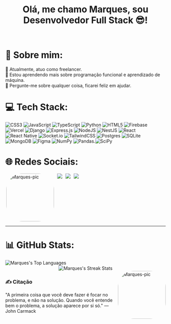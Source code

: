 <h1 align="center">
 Olá, me chamo Marques, sou Desenvolvedor Full Stack 😎!
</h1>
&nbsp;

# 💫 Sobre mim:
🔭 Atualmente, atuo como freelancer.<br>🤝 Estou aprendendo mais sobre programação funcional e aprendizado de máquina.<br>💬 Pergunte-me sobre qualquer coisa, ficarei feliz em ajudar.

# 💻 Tech Stack:
![CSS3](https://img.shields.io/badge/css3-%231572B6.svg?style=for-the-badge&logo=css3&logoColor=white) ![JavaScript](https://img.shields.io/badge/javascript-%23323330.svg?style=for-the-badge&logo=javascript&logoColor=%23F7DF1E) ![TypeScript](https://img.shields.io/badge/typescript-%23007ACC.svg?style=for-the-badge&logo=typescript&logoColor=white) ![Python](https://img.shields.io/badge/python-3670A0?style=for-the-badge&logo=python&logoColor=ffdd54) ![HTML5](https://img.shields.io/badge/html5-%23E34F26.svg?style=for-the-badge&logo=html5&logoColor=white) ![Firebase](https://img.shields.io/badge/firebase-%23039BE5.svg?style=for-the-badge&logo=firebase) ![Vercel](https://img.shields.io/badge/vercel-%23000000.svg?style=for-the-badge&logo=vercel&logoColor=white) ![Django](https://img.shields.io/badge/django-%23092E20.svg?style=for-the-badge&logo=django&logoColor=white) ![Express.js](https://img.shields.io/badge/express.js-%23404d59.svg?style=for-the-badge&logo=express&logoColor=%2361DAFB) ![NodeJS](https://img.shields.io/badge/node.js-6DA55F?style=for-the-badge&logo=node.js&logoColor=white) ![NestJS](https://img.shields.io/badge/nestjs-%23E0234E.svg?style=for-the-badge&logo=nestjs&logoColor=white) ![React](https://img.shields.io/badge/react-%2320232a.svg?style=for-the-badge&logo=react&logoColor=%2361DAFB) ![React Native](https://img.shields.io/badge/react_native-%2320232a.svg?style=for-the-badge&logo=react&logoColor=%2361DAFB) ![Socket.io](https://img.shields.io/badge/Socket.io-black?style=for-the-badge&logo=socket.io&badgeColor=010101) ![TailwindCSS](https://img.shields.io/badge/tailwindcss-%2338B2AC.svg?style=for-the-badge&logo=tailwind-css&logoColor=white) ![Postgres](https://img.shields.io/badge/postgres-%23316192.svg?style=for-the-badge&logo=postgresql&logoColor=white) ![SQLite](https://img.shields.io/badge/sqlite-%2307405e.svg?style=for-the-badge&logo=sqlite&logoColor=white) ![MongoDB](https://img.shields.io/badge/MongoDB-%234ea94b.svg?style=for-the-badge&logo=mongodb&logoColor=white) ![Figma](https://img.shields.io/badge/figma-%23F24E1E.svg?style=for-the-badge&logo=figma&logoColor=white) ![NumPy](https://img.shields.io/badge/numpy-%23013243.svg?style=for-the-badge&logo=numpy&logoColor=white) ![Pandas](https://img.shields.io/badge/pandas-%23150458.svg?style=for-the-badge&logo=pandas&logoColor=white).![SciPy](https://img.shields.io/badge/SciPy-%230C55A5.svg?style=for-the-badge&logo=scipy&logoColor=%white)

# 🌐 Redes Sociais:
<div style="display: flex; align-items: flex-start; gap: 10px;">
 <img align="right" alt="Marques-pic" height="150" style="border-radius:50px;" src="https://images-wixmp-ed30a86b8c4ca887773594c2.wixmp.com/f/f4eda4e4-9f65-44c0-abf1-0b08d588f21c/dblmbjr-5e3a8125-5917-48fc-8ce2-80f2e8cde44c.gif?token=eyJ0eXAiOiJKV1QiLCJhbGciOiJIUzI1NiJ9.eyJzdWIiOiJ1cm46YXBwOjdlMGQxODg5ODIyNjQzNzNhNWYwZDQxNWVhMGQyNmUwIiwiaXNzIjoidXJuOmFwcDo3ZTBkMTg4OTgyMjY0MzczYTVmMGQ0MTVlYTBkMjZlMCIsIm9iaiI6W1t7InBhdGgiOiJcL2ZcL2Y0ZWRhNGU0LTlmNjUtNDRjMC1hYmYxLTBiMDhkNTg4ZjIxY1wvZGJsbWJqci01ZTNhODEyNS01OTE3LTQ4ZmMtOGNlMi04MGYyZThjZGU0NGMuZ2lmIn1dXSwiYXVkIjpbInVybjpzZXJ2aWNlOmZpbGUuZG93bmxvYWQiXX0.sj25DWWmWP0kNP0EUycP-bLILaFIs-_ThvEREChsWfo">
  <a href="https://www.instagram.com/marqueschristmann/" target="_blank"><img src="https://img.shields.io/badge/-Instagram-%23E4405F?style=for-the-badge&logo=instagram&logoColor=white" target="_blank"></a>
  <a href="https://discord.com/channels/@me" target="_blank"><img src="https://img.shields.io/badge/Discord-7289DA?style=for-the-badge&logo=discord&logoColor=white" target="_blank"></a>
  <a href="https://br.linkedin.com/in/marques-christmann-363a3a224?trk=public_profile_browsemap" target="_blank"><img src="https://img.shields.io/badge/-LinkedIn-%230077B5?style=for-the-badge&logo=linkedin&logoColor=white" target="_blank"></a> 
</div>

-------------------------------------------------------------------------------------------------------------------------------------------------------------------------------------------------------------------------------------------------------------------------------

# 📊 GitHub Stats:
<div style="display: gap: 10px;>
  <img src="https://github-readme-stats.vercel.app/api?username=marqueschristmann&theme=omni&hide_border=true&include_all_commits=true&count_private=true&show_icons=true" alt="Marques's GitHub Stats" />
  <img src="https://github-readme-stats.vercel.app/api/top-langs/?username=marqueschristmann&theme=omni&hide_border=true&layout=compact&langs_count=16" alt="Marques's Top Languages" />
</div>
<div align="center">
  <img src="https://github-readme-streak-stats.herokuapp.com/?user=marqueschristmann&theme=omni&hide_border=true" alt="Marques's Streak Stats" />
</div>

<div> 
 <img align="right" alt="Marques-pic" height="150" style="border-radius:50px;" src="https://mystickermania.com/cdn/stickers/anime/death-note-chibi-512x512.png">
</div>

### ✍️ Citação

"A primeira coisa que você deve fazer é focar no problema, e não na solução. Quando você entende bem o problema, a solução aparece por si só."
— John Carmack
  
